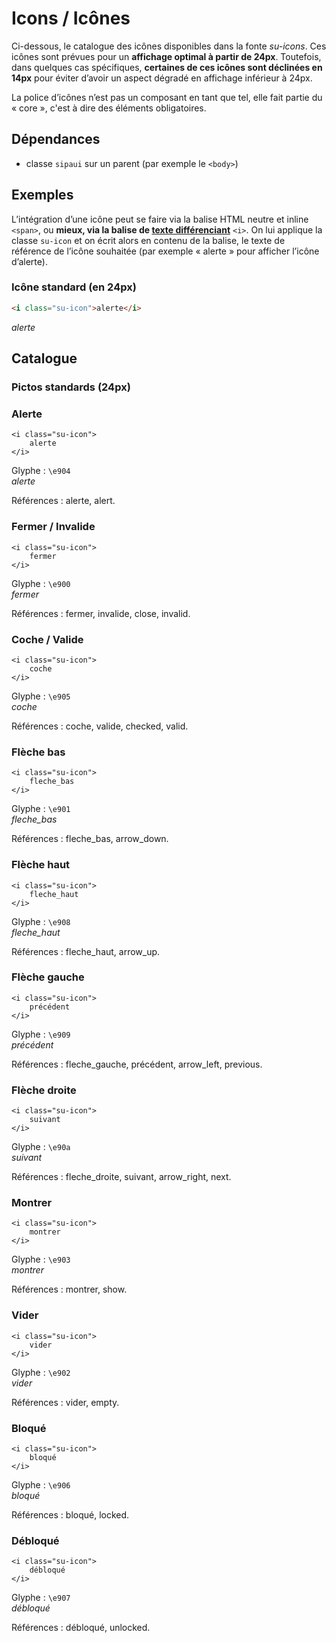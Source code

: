 # Icons / Icônes

Ci-dessous, le catalogue des icônes disponibles dans la fonte *su-icons*. Ces icônes sont prévues pour un **affichage optimal à partir de 24px**. Toutefois, dans quelques cas spécifiques, **certaines de ces icônes sont déclinées en 14px** pour éviter d’avoir un aspect dégradé en affichage inférieur à 24px.

<div class="alerte">
	<p>La police d’icônes n’est pas un composant en tant que tel, elle fait partie du «&nbsp;core&nbsp;», c'est à dire des éléments obligatoires.</p>
</div>

<div class="dependances">
																							
## Dépendances
- classe `sipaui` sur un parent (par exemple le `<body>`)

</div>



## Exemples

L’intégration d’une icône peut se faire via la balise HTML neutre et inline `<span>`, ou **mieux, via la balise de <a href="https://developer.mozilla.org/fr/docs/Web/HTML/Element/i"  target="_blank" rel="noopener">texte différenciant</a>** `<i>`. On lui applique la classe `su-icon`<!--, ou `su-icon-mini` **si le picto est disponible en petit**. On--> et on écrit alors en contenu de la balise, le texte de référence de l’icône souhaitée (par exemple «&nbsp;alerte&nbsp;» pour afficher l’icône d’alerte).

### Icône standard (en 24px) 
```html
<i class="su-icon">alerte</i>
```
<div class="sipaui">
	<i class="su-icon">alerte</i>
</div>

<!-- Désactivation de l’icône mini tant qu'elle est inutile
### Icône mini (en 14px) 
```html
<i class="su-icon-mini">alerte-mini</i>
```
<div class="sipaui">
	<i class="su-icon-mini">alerte-mini</i>
</div>
-->

## Catalogue

### Pictos standards (24px)

<div class="catalogue-icones">
	<div class="icone"><!------------------------------------------------- Alerte-->
		<h3>Alerte</h3>
		<pre class="language-html"><code>&lt;i class="su-icon">
    alerte
&lt;/i></code></pre>
		<div class="glyphe">Glyphe&nbsp;: <code>\e904</code></div>
		<div><i class="su-icon">alerte</i></div>
		<p class="su-text-left">Références&nbsp;: alerte, alert.</p>
	</div>
	<div class="icone"><!------------------------------------------------- Fermer / Invalide-->
		<h3>Fermer / Invalide</h3>
		<pre class="language-html"><code>&lt;i class="su-icon">
    fermer
&lt;/i></code></pre>
		<div class="glyphe">Glyphe&nbsp;: <code>\e900</code></div>
		<div><i class="su-icon">fermer</i></div>
		<p class="su-text-left">Références&nbsp;: fermer, invalide, close, invalid.</p>
	</div>
	<div class="icone"><!------------------------------------------------- Coche / Valide-->
		<h3>Coche / Valide</h3>
		<pre class="language-html"><code>&lt;i class="su-icon">
    coche
&lt;/i></code></pre>
		<div class="glyphe">Glyphe&nbsp;: <code>\e905</code></div>
		<div><i class="su-icon">coche</i></div>
		<p class="su-text-left">Références&nbsp;: coche, valide, checked, valid.</p>
	</div>
	<div class="icone"><!------------------------------------------------- Flèche bas-->
		<h3>Flèche bas</h3>
		<pre class="language-html"><code>&lt;i class="su-icon">
    fleche_bas
&lt;/i></code></pre>
		<div class="glyphe">Glyphe&nbsp;: <code>\e901</code></div>
		<div><i class="su-icon">fleche_bas</i></div>
		<p class="su-text-left">Références&nbsp;: fleche_bas, arrow_down.</p>
	</div>
	<div class="icone"><!------------------------------------------------- Flèche haut-->
		<h3>Flèche haut</h3>
		<pre class="language-html"><code>&lt;i class="su-icon">
	fleche_haut
&lt;/i></code></pre>
		<div class="glyphe">Glyphe&nbsp;: <code>\e908</code></div>
		<div><i class="su-icon">fleche_haut</i></div>
		<p class="su-text-left">Références&nbsp;: fleche_haut, arrow_up.</p>
	</div>
	<div class="icone"><!------------------------------------------------- Flèche gauche-->
		<h3>Flèche gauche</h3>
		<pre class="language-html"><code>&lt;i class="su-icon">
	précédent
&lt;/i></code></pre>
		<div class="glyphe">Glyphe&nbsp;: <code>\e909</code></div>
		<div><i class="su-icon">précédent</i></div>
		<p class="su-text-left">Références&nbsp;: fleche_gauche, précédent, arrow_left, previous.</p>
	</div>
	<div class="icone"><!------------------------------------------------- Flèche droite-->
		<h3>Flèche droite</h3>
		<pre class="language-html"><code>&lt;i class="su-icon">
	suivant
&lt;/i></code></pre>
		<div class="glyphe">Glyphe&nbsp;: <code>\e90a</code></div>
		<div><i class="su-icon">suivant</i></div>
		<p class="su-text-left">Références&nbsp;: fleche_droite, suivant, arrow_right, next.</p>
	</div>
	<div class="icone"><!------------------------------------------------- Montrer-->
		<h3>Montrer</h3>
		<pre class="language-html"><code>&lt;i class="su-icon">
    montrer
&lt;/i></code></pre>
		<div class="glyphe">Glyphe&nbsp;: <code>\e903</code></div>
		<div><i class="su-icon">montrer</i></div>
		<p class="su-text-left">Références&nbsp;: montrer, show.</p>
	</div>
	<div class="icone"><!------------------------------------------------- Vider-->
		<h3>Vider</h3>
		<pre class="language-html"><code>&lt;i class="su-icon">
    vider
&lt;/i></code></pre>
		<div class="glyphe">Glyphe&nbsp;: <code>\e902</code></div>
		<div><i class="su-icon">vider</i></div>
		<p class="su-text-left">Références&nbsp;: vider, empty.</p>
	</div>
	<div class="icone"><!------------------------------------------------- Bloqué-->
		<h3>Bloqué</h3>
		<pre class="language-html"><code>&lt;i class="su-icon">
    bloqué
&lt;/i></code></pre>
		<div class="glyphe">Glyphe&nbsp;: <code>\e906</code></div>
		<div><i class="su-icon">bloqué</i></div>
		<p class="su-text-left">Références&nbsp;: bloqué, locked.</p>
	</div>
	<div class="icone"><!------------------------------------------------- Débloqué-->
		<h3>Débloqué</h3>
		<pre class="language-html"><code>&lt;i class="su-icon">
    débloqué
&lt;/i></code></pre>
		<div class="glyphe">Glyphe&nbsp;: <code>\e907</code></div>
		<div><i class="su-icon">débloqué</i></div>
		<p class="su-text-left">Références&nbsp;: débloqué, unlocked.</p>
	</div>
</div>

<!-- Désactivation de l’icône mini tant qu'elle est inutile
### Pictos mini (14px)

<div class="catalogue-icones">
	<div class="icone">
		<h3>Alerte mini</h3>
		<pre class="language-html"><code>&lt;i class="su-icon-mini">
    alerte-mini
&lt;/i></code></pre>
		<div class="glyphe">Glyphe&nbsp;: <code>\e1004</code></div>
		<div><i class="su-icon-mini">alerte-mini</i></div>
	</div>
</div>
-->
